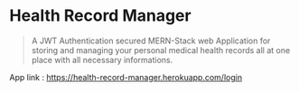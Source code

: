 # Health Record Manager

> A JWT Authentication secured MERN-Stack web Application for storing and managing your personal medical health records all at one place with all necessary informations.

App link : https://health-record-manager.herokuapp.com/login
